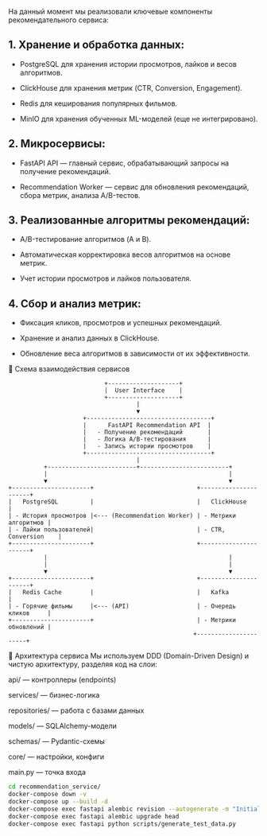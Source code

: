 На данный момент мы реализовали ключевые компоненты рекомендательного сервиса:

## 1. Хранение и обработка данных:

- PostgreSQL для хранения истории просмотров, лайков и весов алгоритмов.

- ClickHouse для хранения метрик (CTR, Conversion, Engagement).

- Redis для кеширования популярных фильмов.

- MinIO для хранения обученных ML-моделей (еще не интегрировано).

## 2. Микросервисы:

- FastAPI API — главный сервис, обрабатывающий запросы на получение рекомендаций.

- Recommendation Worker — сервис для обновления рекомендаций, сбора метрик, анализа A/B-тестов.

## 3. Реализованные алгоритмы рекомендаций:

- A/B-тестирование алгоритмов (A и B).

- Автоматическая корректировка весов алгоритмов на основе метрик.

- Учет истории просмотров и лайков пользователя.

## 4. Сбор и анализ метрик:

- Фиксация кликов, просмотров и успешных рекомендаций.

- Хранение и анализ данных в ClickHouse.

- Обновление веса алгоритмов в зависимости от их эффективности.

📌 Схема взаимодействия сервисов

```plaintext
                           +--------------------+
                           |  User Interface    |
                           +--------------------+
                                    |
                                    ▼
                     +-----------------------------------+
                     |      FastAPI Recommendation API  |
                     |   - Получение рекомендаций       |
                     |   - Логика A/B-тестирования      |
                     |   - Запись истории просмотров    |
                     +-----------------------------------+
                                    |
          +-------------------------+-------------------------+
          |                                                   |
          ▼                                                   ▼
+----------------------+                             +----------------------+
|   PostgreSQL         |                             |   ClickHouse         |
| - История просмотров |<--- (Recommendation Worker) | - Метрики алгоритмов |
| - Лайки пользователей|                             | - CTR, Conversion    |
+----------------------+                             +----------------------+
          |                                                   |
          |                                                   |
          ▼                                                   ▼
+----------------------+                             +----------------------+
|   Redis Cache        |                             |   Kafka              |
| - Горячие фильмы     |<--- (API)                   | - Очередь кликов     |
+----------------------+                             | - Метрики обновлений |
                                                    +----------------------+

```

📌 Архитектура сервиса
Мы используем DDD (Domain-Driven Design) и чистую архитектуру, разделяя код на слои:

api/ — контроллеры (endpoints)

services/ — бизнес-логика

repositories/ — работа с базами данных

models/ — SQLAlchemy-модели

schemas/ — Pydantic-схемы

core/ — настройки, конфиги

main.py — точка входа

```bash
cd recommendation_service/
docker-compose down -v
docker-compose up --build -d
docker-compose exec fastapi alembic revision --autogenerate -m "Initial migration"
docker-compose exec fastapi alembic upgrade head
docker-compose exec fastapi python scripts/generate_test_data.py
```
